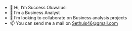 - 👋 Hi, I’m Success Oluwalusi
- 👀 I’m a Business Analyst
- 💞️ I’m looking to collaborate on Business analysis projects
- 📫 You can send me a mail on Sethuis46@gmail.com



